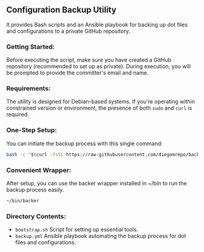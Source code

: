 ## Configuration Backup Utility
It provides Bash scripts and an Ansible playbook for backing up dot files and configurations to a private GitHub repository.

### Getting Started:
Before executing the script, make sure you have created a GitHub repository (recommended to set up as private). During execution, you will be prompted to provide the committer's email and name.

### Requirements:
The utility is designed for Debian-based systems. If you're operating within constrained version or environment, the presence of both `sudo` and `curl` is required.

### One-Step Setup:
You can initiate the backup process with this single command:
```bash
bash -c "$(curl -fsSL https://raw.githubusercontent.com/diegomrepo/backer/main/bootstrap.sh)"
```

### Convenient Wrapper:
After setup, you can use the backer wrapper installed in ~/bin to run the backup process easily.
```bash
~/bin/backer
```

### Directory Contents:
- `bootstrap.sh` Script for setting up essential tools.
- `backup.yml` Ansible playbook automating the backup process for dot files and configurations.
